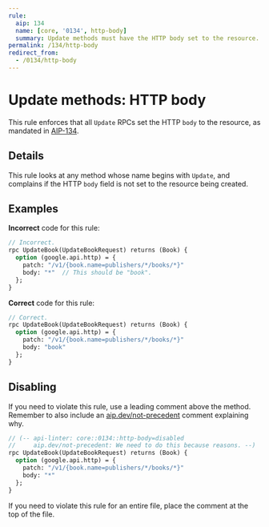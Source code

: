 ```yaml
---
rule:
  aip: 134
  name: [core, '0134', http-body]
  summary: Update methods must have the HTTP body set to the resource.
permalink: /134/http-body
redirect_from:
  - /0134/http-body
---
```


# Update methods: HTTP body

This rule enforces that all `Update` RPCs set the HTTP `body` to the resource,
as mandated in [AIP-134][].

## Details

This rule looks at any method whose name begins with `Update`, and complains if
the HTTP `body` field is not set to the resource being created.

## Examples

**Incorrect** code for this rule:

```proto
// Incorrect.
rpc UpdateBook(UpdateBookRequest) returns (Book) {
  option (google.api.http) = {
    patch: "/v1/{book.name=publishers/*/books/*}"
    body: "*"  // This should be "book".
  };
}
```

**Correct** code for this rule:

```proto
// Correct.
rpc UpdateBook(UpdateBookRequest) returns (Book) {
  option (google.api.http) = {
    patch: "/v1/{book.name=publishers/*/books/*}"
    body: "book"
  };
}
```

## Disabling

If you need to violate this rule, use a leading comment above the method.
Remember to also include an [aip.dev/not-precedent][] comment explaining why.

```proto
// (-- api-linter: core::0134::http-body=disabled
//     aip.dev/not-precedent: We need to do this because reasons. --)
rpc UpdateBook(UpdateBookRequest) returns (Book) {
  option (google.api.http) = {
    patch: "/v1/{book.name=publishers/*/books/*}"
    body: "*"
  };
}
```

If you need to violate this rule for an entire file, place the comment at the
top of the file.

[aip-134]: https://aip.dev/134
[aip.dev/not-precedent]: https://aip.dev/not-precedent
